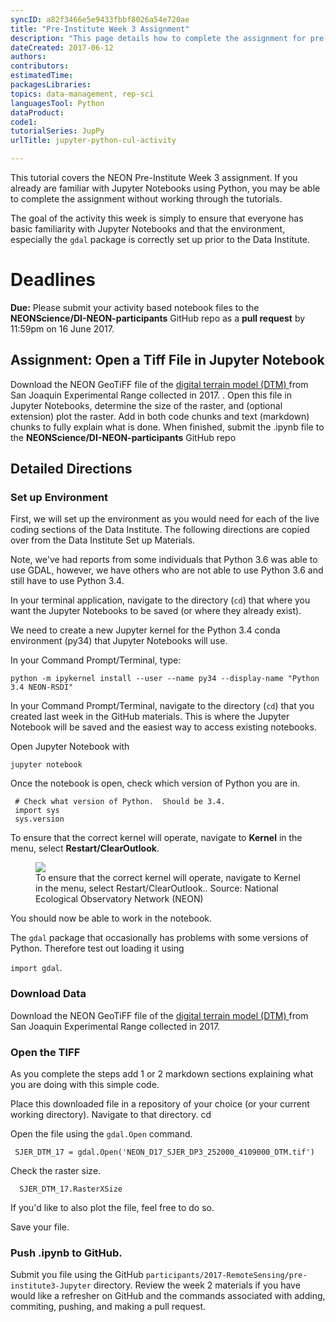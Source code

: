 ```yaml
---
syncID: a82f3466e5e9433fbbf8026a54e720ae
title: "Pre-Institute Week 3 Assignment"
description: "This page details how to complete the assignment for pre-Institute week 3."
dateCreated: 2017-06-12
authors:
contributors: 
estimatedTime:
packagesLibraries:
topics: data-management, rep-sci
languagesTool: Python
dataProduct:
code1:
tutorialSeries: JupPy
urlTitle: jupyter-python-cul-activity

---
```


This tutorial covers the NEON Pre-Institute Week 3 assignment. If you already
are familiar with Jupyter Notebooks using Python, you may be able to complete the 
assignment without working through the tutorials. 

The goal of the activity this week is simply to ensure that everyone has basic
familiarity with Jupyter Notebooks and that the environment, especially the 
`gdal` package is correctly set up prior to the Data Institute.  

<div id="ds-objectives" markdown="1">

# Deadlines
**Due:** Please submit your activity based notebook files to the
**NEONScience/DI-NEON-participants** GitHub repo as a **pull request**
by 11:59pm on 16 June 2017.

</div>

## Assignment: Open a Tiff File in Jupyter Notebook 

Download the NEON GeoTiFF file of the 
<a href="https://neondata.sharefile.com/d-s9297db4154a4dceb"> digital terrain model (DTM) </a> 
from San Joaquin Experimental Range collected in 2017. 
. 
Open this file in Jupyter Notebooks, determine the size of the raster, and 
(optional extension) plot the raster. Add in both code chunks and text (markdown) chunks
to fully explain what is done. 
When finished, submit the .ipynb file to the 
**NEONScience/DI-NEON-participants** GitHub repo 

## Detailed Directions

### Set up Environment 

First, we will set up the environment as you would need for each of the live 
coding sections of the Data Institute. The following directions are copied over
from the Data Institute Set up Materials.

Note, we've had reports from some individuals that Python 3.6 was able to use 
GDAL, however, we have others who are not able to use Python 3.6 and still have 
to use Python 3.4.  

In your terminal application, navigate to the directory (`cd`) that where you
want the Jupyter Notebooks to be saved (or where they already exist). 

We need to create a new Jupyter kernel for the Python 3.4 conda environment 
(py34) that Jupyter Notebooks will use. 

In your Command Prompt/Terminal, type: 

`python -m ipykernel install --user --name py34 --display-name "Python 3.4 NEON-RSDI"`

In your Command Prompt/Terminal, navigate to the directory (`cd`) that you 
created last week in the GitHub materials. This is where the Jupyter Notebook 
will be saved and the easiest way to access existing notebooks. 

Open Jupyter Notebook with 

`jupyter notebook`

Once the notebook is open, check which version of Python you are in. 

	 # Check what version of Python.  Should be 3.4. 
	 import sys
	 sys.version

To ensure that the correct kernel will operate, navigate to **Kernel** in the menu, 
select **Restart/ClearOutlook**. 

 <figure>
	<a href="{{ site.baseurl }}/images/pre-institute-content/pre-institute3-jupPy/jupPy-kernel.png">
	<img src="{{ site.baseurl }}/images/pre-institute-content/pre-institute3-jupPy/jupPy-kernel.png"></a>
	<figcaption> To ensure that the correct kernel will operate, navigate to 
	Kernel in the menu, select Restart/ClearOutlook.. 
	Source: National Ecological Observatory Network (NEON)  
	</figcaption>
</figure>


You should now be able to work in the notebook. 

The `gdal` package that occasionally has problems with some versions of Python. 
Therefore test out loading it using 

`import gdal`.  

### Download Data 

Download the NEON GeoTiFF file of the 
<a href="https://neondata.sharefile.com/d-s9297db4154a4dceb"> digital terrain model (DTM) </a> 
from San Joaquin Experimental Range collected in 2017.   

### Open the TIFF

As you complete the steps add 1 or 2 markdown sections explaining what you are 
doing with this simple code. 


Place this downloaded file in a repository of your choice (or your current 
working directory). Navigate to that directory. 
	 cd <file-path-here>

Open the file using the `gdal.Open` command.  

	 SJER_DTM_17 = gdal.Open('NEON_D17_SJER_DP3_252000_4109000_DTM.tif')

Check the raster size. 

	  SJER_DTM_17.RasterXSize

If you'd like to also plot the file, feel free to do so.  

Save your file. 


### Push .ipynb to GitHub.  

Submit you file using the GitHub `participants/2017-RemoteSensing/pre-institute3-Jupyter` 
directory. Review the week 2 materials if you have would like a refresher on 
GitHub and the commands associated with adding, commiting, pushing, and making 
a pull request. 


